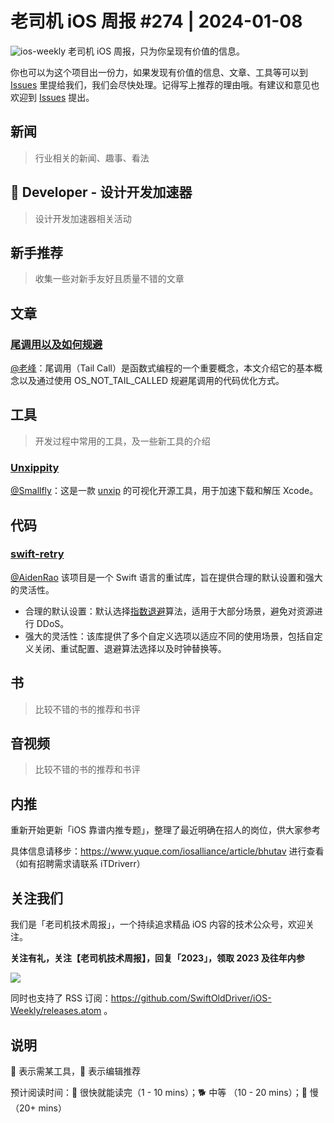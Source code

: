 # 老司机 iOS 周报 #274 | 2024-01-08

![ios-weekly](https://github.com/SwiftOldDriver/iOS-Weekly/blob/master/assets/ios-weekly.png?raw=true)
老司机 iOS 周报，只为你呈现有价值的信息。

你也可以为这个项目出一份力，如果发现有价值的信息、文章、工具等可以到 [Issues](https://github.com/SwiftOldDriver/iOS-Weekly/issues) 里提给我们，我们会尽快处理。记得写上推荐的理由哦。有建议和意见也欢迎到 [Issues](https://github.com/SwiftOldDriver/iOS-Weekly/issues) 提出。

## 新闻

> 行业相关的新闻、趣事、看法

##  Developer - 设计开发加速器

> 设计开发加速器相关活动

## 新手推荐

> 收集一些对新手友好且质量不错的文章

## 文章

### [尾调用以及如何规避](https://r3zpy9khqv.feishu.cn/docs/doccnCwMGwhIDmMi4miM7VfHqpe)
[@老峰](https://github.com/gesantung)：尾调用（Tail Call）是函数式编程的一个重要概念，本文介绍它的基本概念以及通过使用 OS_NOT_TAIL_CALLED 规避尾调用的代码优化方式。 

## 工具

> 开发过程中常用的工具，及一些新工具的介绍

### [Unxippity](https://trycombine.com/posts/an-app-experiment-about-unxipping-xcode-goes-to-github/)
[@Smallfly](https://github.com/iostalks)：这是一款 [unxip](https://github.com/saagarjha/unxip) 的可视化开源工具，用于加速下载和解压 Xcode。 

## 代码

### [swift-retry](https://github.com/fumoboy007/swift-retry?tab=readme-ov-file)

[@AidenRao](https://weibo.com/AidenRao) 该项目是一个 Swift 语言的重试库，旨在提供合理的默认设置和强大的灵活性。

- 合理的默认设置：默认选择[指数退避](https://en.wikipedia.org/wiki/Exponential_backoff)算法，适用于大部分场景，避免对资源进行 DDoS。
- 强大的灵活性：该库提供了多个自定义选项以适应不同的使用场景，包括自定义关闭、重试配置、退避算法选择以及时钟替换等。

## 书

> 比较不错的书的推荐和书评

## 音视频

> 比较不错的书的推荐和书评

## 内推

重新开始更新「iOS 靠谱内推专题」，整理了最近明确在招人的岗位，供大家参考

具体信息请移步：https://www.yuque.com/iosalliance/article/bhutav 进行查看（如有招聘需求请联系 iTDriverr）

## 关注我们

我们是「老司机技术周报」，一个持续追求精品 iOS 内容的技术公众号，欢迎关注。

**关注有礼，关注【老司机技术周报】，回复「2023」，领取 2023 及往年内参**

![](https://github.com/SwiftOldDriver/iOS-Weekly/blob/master/assets/qrcode_for_wechat.jpg?raw=true)

同时也支持了 RSS 订阅：https://github.com/SwiftOldDriver/iOS-Weekly/releases.atom 。

## 说明

🚧 表示需某工具，🌟 表示编辑推荐

预计阅读时间：🐎 很快就能读完（1 - 10 mins）；🐕 中等 （10 - 20 mins）；🐢 慢（20+ mins）
